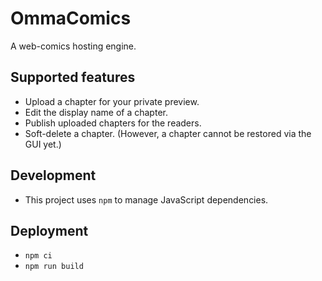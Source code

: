 # OmmaComics

A web-comics hosting engine.

## Supported features

- Upload a chapter for your private preview.
- Edit the display name of a chapter.
- Publish uploaded chapters for the readers.
- Soft-delete a chapter. (However, a chapter cannot be restored via the GUI yet.)

## Development

- This project uses `npm` to manage JavaScript dependencies. 

## Deployment

- `npm ci`
- `npm run build`
